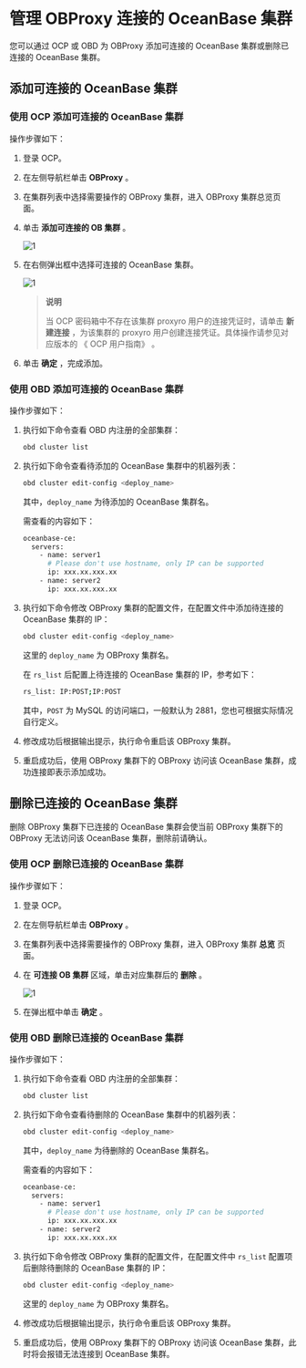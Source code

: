 # 管理 OBProxy 连接的 OceanBase 集群

您可以通过 OCP 或 OBD 为 OBProxy 添加可连接的 OceanBase 集群或删除已连接的 OceanBase 集群。

## 添加可连接的 OceanBase 集群

### 使用 OCP 添加可连接的 OceanBase 集群

操作步骤如下：

1. 登录 OCP。

2. 在左侧导航栏单击 **OBProxy** 。

3. 在集群列表中选择需要操作的 OBProxy 集群，进入 OBProxy 集群总览页面。

4. 单击 **添加可连接的 OB 集群** 。

   ![1](http://icms-x-dita.oss-cn-zhangjiakou.aliyuncs.com/xdita-output/zh-CN/task15904357/images/p271529.png?Expires=7258125490&OSSAccessKeyId=LTAIJfoPL6wmrirR&Signature=V20xY77Ub%2BE1ZVd2UbX%2Bw4URilY%3D)

5. 在右侧弹出框中选择可连接的 OceanBase 集群。

   ![1](http://icms-x-dita.oss-cn-zhangjiakou.aliyuncs.com/xdita-output/zh-CN/task15904357/images/p271754.png?Expires=7258125490&OSSAccessKeyId=LTAIJfoPL6wmrirR&Signature=kCSaZQAZl9i4sS1HILuFLEhEkww%3D)

   > **说明**
   >
   > 当 OCP 密码箱中不存在该集群 proxyro 用户的连接凭证时，请单击 **新建连接** ，为该集群的 proxyro 用户创建连接凭证。具体操作请参见对应版本的 《 OCP 用户指南》 。

6. 单击 **确定** ，完成添加。

### 使用 OBD 添加可连接的 OceanBase 集群

操作步骤如下：

1. 执行如下命令查看 OBD 内注册的全部集群：

   ```bash
   obd cluster list
   ```

2. 执行如下命令查看待添加的 OceanBase 集群中的机器列表：

   ```bash
   obd cluster edit-config <deploy_name>
   ```

   其中，`deploy_name` 为待添加的 OceanBase 集群名。

   需查看的内容如下：

   ```bash
   oceanbase-ce:
     servers:
       - name: server1
         # Please don't use hostname, only IP can be supported
         ip: xxx.xx.xxx.xx
       - name: server2
         ip: xxx.xx.xxx.xx
   ```

3. 执行如下命令修改 OBProxy 集群的配置文件，在配置文件中添加待连接的 OceanBase 集群的 IP：

   ```bash
   obd cluster edit-config <deploy_name>
   ```

   这里的 `deploy_name` 为 OBProxy 集群名。

   在 `rs_list` 后配置上待连接的 OceanBase 集群的 IP，参考如下：

   ```bash
   rs_list: IP:POST;IP:POST
   ```

   其中，`POST` 为 MySQL 的访问端口，一般默认为 2881，您也可根据实际情况自行定义。

4. 修改成功后根据输出提示，执行命令重启该 OBProxy 集群。

5. 重启成功后，使用 OBProxy 集群下的 OBProxy 访问该 OceanBase 集群，成功连接即表示添加成功。

## 删除已连接的 OceanBase 集群

删除 OBProxy 集群下已连接的 OceanBase 集群会使当前 OBProxy 集群下的 OBProxy 无法访问该 OceanBase 集群，删除前请确认。

### 使用 OCP 删除已连接的 OceanBase 集群

操作步骤如下：

1. 登录 OCP。

2. 在左侧导航栏单击 **OBProxy** 。

3. 在集群列表中选择需要操作的 OBProxy 集群，进入 OBProxy 集群 **总览** 页面。

4. 在 **可连接 OB 集群** 区域，单击对应集群后的 **删除** 。

   ![1](http://icms-x-dita.oss-cn-zhangjiakou.aliyuncs.com/xdita-output/zh-CN/task15904357/images/p271769.png?Expires=7258125490&OSSAccessKeyId=LTAIJfoPL6wmrirR&Signature=qaIqYZvVLE8lBZPrRAJ7q6HC6U8%3D)

5. 在弹出框中单击 **确定** 。

### 使用 OBD 删除已连接的 OceanBase 集群

操作步骤如下：

1. 执行如下命令查看 OBD 内注册的全部集群：

   ```bash
   obd cluster list
   ```

2. 执行如下命令查看待删除的 OceanBase 集群中的机器列表：

   ```bash
   obd cluster edit-config <deploy_name>
   ```

   其中，`deploy_name` 为待删除的 OceanBase 集群名。

   需查看的内容如下：

   ```bash
   oceanbase-ce:
     servers:
       - name: server1
         # Please don't use hostname, only IP can be supported
         ip: xxx.xx.xxx.xx
       - name: server2
         ip: xxx.xx.xxx.xx
   ```

3. 执行如下命令修改 OBProxy 集群的配置文件，在配置文件中 `rs_list` 配置项后删除待删除的 OceanBase 集群的 IP：

   ```bash
   obd cluster edit-config <deploy_name>
   ```

   这里的 `deploy_name` 为 OBProxy 集群名。

4. 修改成功后根据输出提示，执行命令重启该 OBProxy 集群。

5. 重启成功后，使用 OBProxy 集群下的 OBProxy 访问该 OceanBase 集群，此时将会报错无法连接到 OceanBase 集群。
